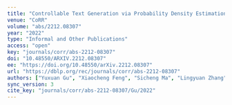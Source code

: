 ```yaml
---
title: "Controllable Text Generation via Probability Density Estimation in the Latent Space."
venue: "CoRR"
volume: "abs/2212.08307"
year: "2022"
type: "Informal and Other Publications"
access: "open"
key: "journals/corr/abs-2212-08307"
doi: "10.48550/ARXIV.2212.08307"
ee: "https://doi.org/10.48550/arXiv.2212.08307"
url: "https://dblp.org/rec/journals/corr/abs-2212-08307"
authors: ["Yuxuan Gu", "Xiaocheng Feng", "Sicheng Ma", "Lingyuan Zhang", "Heng Gong", "Bing Qin"]
sync_version: 3
cite_key: "journals/corr/abs-2212-08307/Gu/2022"
---
```

